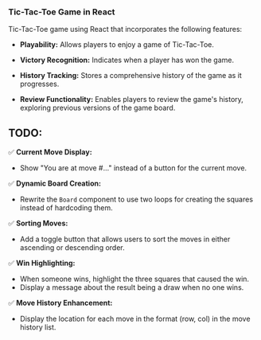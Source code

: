 ### Tic-Tac-Toe Game in React

Tic-Tac-Toe game using React that incorporates the following features:

- **Playability:** Allows players to enjoy a game of Tic-Tac-Toe.
  
- **Victory Recognition:** Indicates when a player has won the game.

- **History Tracking:** Stores a comprehensive history of the game as it progresses.

- **Review Functionality:** Enables players to review the game's history, exploring previous versions of the game board.

## TODO:

✅ **Current Move Display:**
   - Show "You are at move #..." instead of a button for the current move.

✅ **Dynamic Board Creation:**
   - Rewrite the `Board` component to use two loops for creating the squares instead of hardcoding them.

✅ **Sorting Moves:**
   - Add a toggle button that allows users to sort the moves in either ascending or descending order.

✅ **Win Highlighting:**
   - When someone wins, highlight the three squares that caused the win.
   - Display a message about the result being a draw when no one wins.

✅ **Move History Enhancement:**
   - Display the location for each move in the format (row, col) in the move history list.
